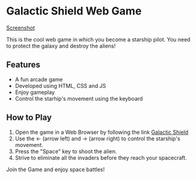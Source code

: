 # Galactic Shield Web Game
[Screenshot](game_screen.png)

This is the cool web game in which you become a starship pilot. You need to protect the galaxy and destroy the aliens!

## Features

- A fun arcade game
- Developed using HTML, CSS and JS
- Enjoy gameplay
- Control the starhip's movement using the keyboard

## How to Play

1. Open the game in a Web Browser by following the link [Galactic Shield](game-link)
2. Use the <- (arrow left) and -> (arrow right) to control the starship's movement.
3. Press the "Space" key to shoot the alien.
4. Strive to eliminate all the invaders before they reach your spacecraft.

Join the Game and enjoy space battles!
